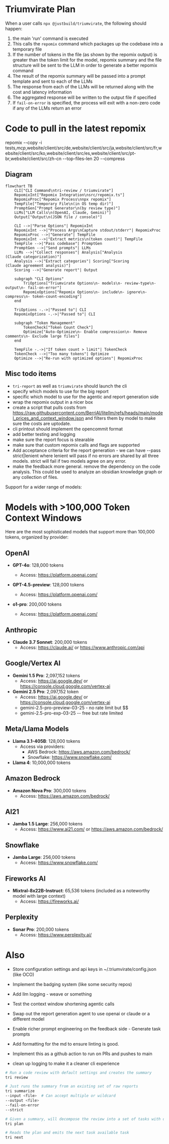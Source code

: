 # Triumvirate Plan

When a user calls `npx @justbuild/triumvirate`, the following should happen:

1. the main 'run' command is executed
2. This calls the `repomix` command which packages up the codebase into a temporary file
3. If the number of tokens in the file (as shown by the repomix output) is greater than the token limit for the model, repomix summary and the file structure will be sent to the LLM in order to generate a better repomix command
4. The result of the repomix summary will be passed into a prompt template and sent to each of the LLMs
5. The response from each of the LLMs will be returned along with the cost and latency information
6. The aggregated response will be written to the output file if specified
7. If `fail-on-error` is specified, the process will exit with a non-zero code if any of the LLMs return an error

# Code to pull in the latest repomix

repomix --copy -i tests,*mcp*,website/client/src/de,website/client/src/ja,website/client/src/fr,website/client/src/ko,website/client/src/es,website/client/src/pt-br,website/client/src/zh-cn --top-files-len 20 --compress

## Diagram

```mermaid
flowchart TB
    CLI["CLI Command\ntri-review / triumvirate"]
    RepomixInt["Repomix Integration\nsrc/repomix.ts"]
    RepomixProc["Repomix Process\nnpx repomix"]
    TempFile["Temporary File\n(in OS temp dir)"]
    PromptGen["Prompt Generator\n(by review type)"]
    LLMs["LLM Calls\n(OpenAI, Claude, Gemini)"]
    Output["Output\n(JSON file / console)"]
    
    CLI -->|"Parse Options"| RepomixInt
    RepomixInt -->|"Process Args\nCapture stdout/stderr"| RepomixProc
    RepomixProc -->|"Generate"| TempFile
    RepomixInt -->|"Extract metrics\n(token count)"| TempFile
    TempFile -->|"Pass codebase"| PromptGen
    PromptGen -->|"Send prompts"| LLMs
    LLMs -->|"Collect responses"| Analysis["Analysis
(Claude categorization)"]
    Analysis -->|"Extract categories"| Scoring["Scoring
(Claude agreement analysis)"]
    Scoring -->|"Generate report"| Output
    
    subgraph "CLI Options"
        TriOptions["Triumvirate Options\n- models\n- review-type\n- output\n- fail-on-error"]
        RepomixOptions["Repomix Options\n- include\n- ignore\n- compress\n- token-count-encoding"]
    end
    
    TriOptions -.->|"Passed to"| CLI
    RepomixOptions -.->|"Passed to"| CLI
    
    subgraph "Token Management"
        TokenCheck["Token Count Check"]
        Optimize["Auto-Optimize\n- Enable compression\n- Remove comments\n- Exclude large files"]
    end
    
    TempFile -.->|"If token count > limit"| TokenCheck
    TokenCheck -->|"Too many tokens"| Optimize
    Optimize -->|"Re-run with optimized options"| RepomixProc
```

## Misc todo items

- `tri-report` as well as `triumvirate` should launch the cli
- specify which models to use for the big report
- specific which model to use for the agentic and report generation side
- wrap the repomix output in a nicer box
- create a script that pulls costs from <https://raw.githubusercontent.com/BerriAI/litellm/refs/heads/main/model_prices_and_context_window.json> and filters them by model to make sure the costs are uptodate.
- cli printout should implement the opencommit format
- add better testing and logging
- make sure the report focus is stearable
- make sure that custom repomix calls and flags are supported
- Add acceptance criteria for the report generation - we can have --pass strict|lenient where lenient will pass if no errors are shared by all three models.  strict will fail if two models agree on any error.
- make the feedback more general. remove the dependency on the code analysis.  This could be used to analyze an obsidian knowledge graph or any collection of files.

Support for a wider range of models:

# Models with >100,000 Token Context Windows

Here are the most sophisticated models that support more than 100,000 tokens, organized by provider:

## OpenAI

- **GPT-4o**: 128,000 tokens
  - Access: <https://platform.openai.com/>

- **GPT-4.5-preview**: 128,000 tokens
  - Access: <https://platform.openai.com/>

- **o1-pro**: 200,000 tokens
  - Access: <https://platform.openai.com/>

## Anthropic

- **Claude 3.7 Sonnet**: 200,000 tokens
  - Access: <https://claude.ai/> or <https://www.anthropic.com/api>

## Google/Vertex AI

- **Gemini 1.5 Pro**: 2,097,152 tokens
  - Access: <https://ai.google.dev/> or <https://console.cloud.google.com/vertex-ai>
- **Gemini 2.5 Pro**: 2,097,152 token
  - Access: <https://ai.google.dev/> or <https://console.cloud.google.com/vertex-ai>
  - gemini-2.5-pro-preview-03-25 - no rate limit but $$
  - gemini-2.5-pro-exp-03-25 -- free but rate limited

## Meta/Llama Models

- **Llama 3.1-405B**: 128,000 tokens
  - Access via providers:
    - AWS Bedrock: <https://aws.amazon.com/bedrock/>
    - Snowflake: <https://www.snowflake.com/>
- **Llama 4**: 10,000,000 tokens

## Amazon Bedrock

- **Amazon Nova Pro**: 300,000 tokens
  - Access: <https://aws.amazon.com/bedrock/>

## AI21

- **Jamba 1.5 Large**: 256,000 tokens
  - Access: <https://www.ai21.com/> or <https://aws.amazon.com/bedrock/>

## Snowflake

- **Jamba Large**: 256,000 tokens
  - Access: <https://www.snowflake.com/>

## Fireworks AI

- **Mixtral-8x22B-Instruct**: 65,536 tokens (included as a noteworthy model with large context)
  - Access: <https://fireworks.ai/>

## Perplexity

- **Sonar Pro**: 200,000 tokens
  - Access: <https://www.perplexity.ai/>

# Also

- Store configuration settings and api keys in ~/.triumvirate/config.json (like OCO)
- Implement the badging system (like some security repos)

- Add llm logging - weave or something

- Test the context window shortening agentic calls
- Swap out the report generation agent to use openai or claude or a different model
- Enable richer prompt engineering on the feedback side - Generate task prompts
- Add formatting for the md to ensure linting is good.
- Implement this as a github action to run on PRs and pushes to main
- clean up logging to make it a cleaner cli experience

```bash
# Run a code review with default settings and creates the summary
tri review 

# Just runs the summary from an existing set of raw reports
tri summarize
--input <file>  # Can accept multiple or wildcard
--output <file>
--fail-on-error
--strict

# Given a summary, will decompose the review into a set of tasks with dependencies
tri plan

# Reads the plan and emits the next task available task
tri next
```
